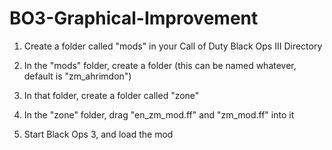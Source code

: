 # BO3-Graphical-Improvement

1. Create a folder called "mods" in your Call of Duty Black Ops III Directory

2. In the "mods" folder, create a folder (this can be named whatever, default is "zm_ahrimdon")

3. In that folder, create a folder called "zone"

4. In the "zone" folder, drag "en_zm_mod.ff" and "zm_mod.ff" into it

5. Start Black Ops 3, and load the mod
